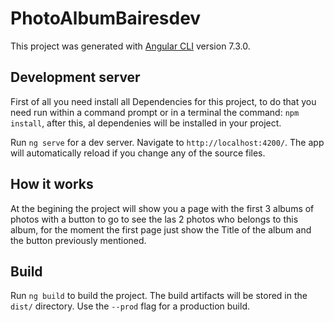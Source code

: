 # PhotoAlbumBairesdev

This project was generated with [Angular CLI](https://github.com/angular/angular-cli) version 7.3.0.

## Development server

First of all you need install all Dependencies for this project, to do that you need run within a command prompt or in a terminal the command: `npm install`, after this, al dependenies will be installed in your project.

Run `ng serve` for a dev server. Navigate to `http://localhost:4200/`. The app will automatically reload if you change any of the source files.

## How it works

At the begining the project will show you a page with the first 3 albums of photos with a button to go to see the las 2 photos who belongs to this album, for the moment the first page just show the Title of the album and the button previously mentioned.

## Build

Run `ng build` to build the project. The build artifacts will be stored in the `dist/` directory. Use the `--prod` flag for a production build.
